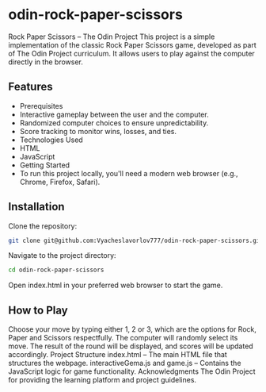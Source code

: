 # odin-rock-paper-scissors

Rock Paper Scissors – The Odin Project
This project is a simple implementation of the classic Rock Paper Scissors game, developed as part of The Odin Project curriculum. It allows users to play against the computer directly in the browser.

## Features
- Prerequisites
- Interactive gameplay between the user and the computer.
- Randomized computer choices to ensure unpredictability.
- Score tracking to monitor wins, losses, and ties.
- Technologies Used
- HTML
- JavaScript
- Getting Started
- To run this project locally, you'll need a modern web browser (e.g., Chrome, Firefox, Safari).

## Installation
Clone the repository:
```bash
git clone git@github.com:Vyacheslavorlov777/odin-rock-paper-scissors.git
```
Navigate to the project directory:
```bash
cd odin-rock-paper-scissors
```
Open index.html in your preferred web browser to start the game.

## How to Play
Choose your move by typing either 1, 2 or 3, which are the options for Rock, Paper and Scissors respectfully.
The computer will randomly select its move.
The result of the round will be displayed, and scores will be updated accordingly.
Project Structure
index.html – The main HTML file that structures the webpage.
interactiveGema.js and game.js – Contains the JavaScript logic for game functionality.
Acknowledgments
The Odin Project for providing the learning platform and project guidelines.